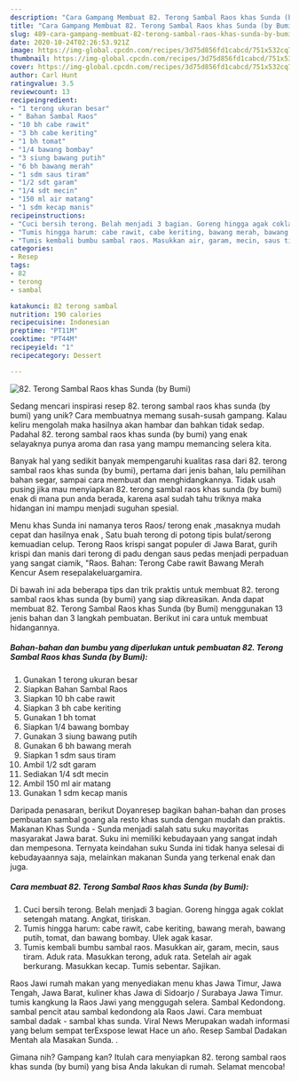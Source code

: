 ```yaml
---
description: "Cara Gampang Membuat 82. Terong Sambal Raos khas Sunda (by Bumi), Lezat"
title: "Cara Gampang Membuat 82. Terong Sambal Raos khas Sunda (by Bumi), Lezat"
slug: 489-cara-gampang-membuat-82-terong-sambal-raos-khas-sunda-by-bumi-lezat
date: 2020-10-24T02:26:53.921Z
image: https://img-global.cpcdn.com/recipes/3d75d856fd1cabcd/751x532cq70/82-terong-sambal-raos-khas-sunda-by-bumi-foto-resep-utama.jpg
thumbnail: https://img-global.cpcdn.com/recipes/3d75d856fd1cabcd/751x532cq70/82-terong-sambal-raos-khas-sunda-by-bumi-foto-resep-utama.jpg
cover: https://img-global.cpcdn.com/recipes/3d75d856fd1cabcd/751x532cq70/82-terong-sambal-raos-khas-sunda-by-bumi-foto-resep-utama.jpg
author: Carl Hunt
ratingvalue: 3.5
reviewcount: 13
recipeingredient:
- "1 terong ukuran besar"
- " Bahan Sambal Raos"
- "10 bh cabe rawit"
- "3 bh cabe keriting"
- "1 bh tomat"
- "1/4 bawang bombay"
- "3 siung bawang putih"
- "6 bh bawang merah"
- "1 sdm saus tiram"
- "1/2 sdt garam"
- "1/4 sdt mecin"
- "150 ml air matang"
- "1 sdm kecap manis"
recipeinstructions:
- "Cuci bersih terong. Belah menjadi 3 bagian. Goreng hingga agak coklat setengah matang. Angkat, tiriskan."
- "Tumis hingga harum: cabe rawit, cabe keriting, bawang merah, bawang putih, tomat, dan bawang bombay. Ulek agak kasar."
- "Tumis kembali bumbu sambal raos. Masukkan air, garam, mecin, saus tiram. Aduk rata. Masukkan terong, aduk rata. Setelah air agak berkurang. Masukkan kecap. Tumis sebentar. Sajikan."
categories:
- Resep
tags:
- 82
- terong
- sambal

katakunci: 82 terong sambal 
nutrition: 190 calories
recipecuisine: Indonesian
preptime: "PT11M"
cooktime: "PT44M"
recipeyield: "1"
recipecategory: Dessert

---
```



![82. Terong Sambal Raos khas Sunda (by Bumi)](https://img-global.cpcdn.com/recipes/3d75d856fd1cabcd/751x532cq70/82-terong-sambal-raos-khas-sunda-by-bumi-foto-resep-utama.jpg)

Sedang mencari inspirasi resep 82. terong sambal raos khas sunda (by bumi) yang unik? Cara membuatnya memang susah-susah gampang. Kalau keliru mengolah maka hasilnya akan hambar dan bahkan tidak sedap. Padahal 82. terong sambal raos khas sunda (by bumi) yang enak selayaknya punya aroma dan rasa yang mampu memancing selera kita.

Banyak hal yang sedikit banyak mempengaruhi kualitas rasa dari 82. terong sambal raos khas sunda (by bumi), pertama dari jenis bahan, lalu pemilihan bahan segar, sampai cara membuat dan menghidangkannya. Tidak usah pusing jika mau menyiapkan 82. terong sambal raos khas sunda (by bumi) enak di mana pun anda berada, karena asal sudah tahu triknya maka hidangan ini mampu menjadi suguhan spesial.

Menu khas Sunda ini namanya teros Raos/ terong enak ,masaknya mudah cepat dan hasilnya enak , Satu buah terong di potong tipis bulat/serong kemuadian celup. Terong Raos krispi sangat populer di Jawa Barat, gurih krispi dan manis dari terong di padu dengan saus pedas menjadi perpaduan yang sangat ciamik, &#34;Raos. Bahan: Terong Cabe rawit Bawang Merah Kencur Asem resepalakeluargamira.


Di bawah ini ada beberapa tips dan trik praktis untuk membuat 82. terong sambal raos khas sunda (by bumi) yang siap dikreasikan. Anda dapat membuat 82. Terong Sambal Raos khas Sunda (by Bumi) menggunakan 13 jenis bahan dan 3 langkah pembuatan. Berikut ini cara untuk membuat hidangannya.

<!--inarticleads1-->

##### Bahan-bahan dan bumbu yang diperlukan untuk pembuatan 82. Terong Sambal Raos khas Sunda (by Bumi):

1. Gunakan 1 terong ukuran besar
1. Siapkan  Bahan Sambal Raos
1. Siapkan 10 bh cabe rawit
1. Siapkan 3 bh cabe keriting
1. Gunakan 1 bh tomat
1. Siapkan 1/4 bawang bombay
1. Gunakan 3 siung bawang putih
1. Gunakan 6 bh bawang merah
1. Siapkan 1 sdm saus tiram
1. Ambil 1/2 sdt garam
1. Sediakan 1/4 sdt mecin
1. Ambil 150 ml air matang
1. Gunakan 1 sdm kecap manis


Daripada penasaran, berikut Doyanresep bagikan bahan-bahan dan proses pembuatan sambal goang ala resto khas sunda dengan mudah dan praktis. Makanan Khas Sunda - Sunda menjadi salah satu suku mayoritas masyarakat Jawa barat. Suku ini memiliki kebudayaan yang sangat indah dan mempesona. Ternyata keindahan suku Sunda ini tidak hanya selesai di kebudayaannya saja, melainkan makanan Sunda yang terkenal enak dan juga. 

<!--inarticleads2-->

##### Cara membuat 82. Terong Sambal Raos khas Sunda (by Bumi):

1. Cuci bersih terong. Belah menjadi 3 bagian. Goreng hingga agak coklat setengah matang. Angkat, tiriskan.
1. Tumis hingga harum: cabe rawit, cabe keriting, bawang merah, bawang putih, tomat, dan bawang bombay. Ulek agak kasar.
1. Tumis kembali bumbu sambal raos. Masukkan air, garam, mecin, saus tiram. Aduk rata. Masukkan terong, aduk rata. Setelah air agak berkurang. Masukkan kecap. Tumis sebentar. Sajikan.


Raos Jawi rumah makan yang menyediakan menu khas Jawa Timur, Jawa Tengah, Jawa Barat, kuliner khas Jawa di Sidoarjo / Surabaya Jawa Timur. tumis kangkung la Raos Jawi yang menggugah selera. Sambal Kedondong. sambal pencit atau sambal kedondong ala Raos Jawi. Cara membuat sambal dadak - sambal khas sunda. Viral News Merupakan wadah informasi yang belum sempat terExspose lewat Hace un año. Resep Sambal Dadakan Mentah ala Masakan Sunda. . 

Gimana nih? Gampang kan? Itulah cara menyiapkan 82. terong sambal raos khas sunda (by bumi) yang bisa Anda lakukan di rumah. Selamat mencoba!

